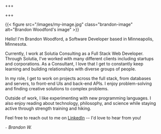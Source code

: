+++

+++

{{< figure src="/images/my-image.jpg" class="brandon-image" alt="Brandon Woodford's image" >}}

Hello! I'm Brandon Woodford, a Software Developer based in Minneapolis, Minnesota. 

Currently, I work at Solutia Consulting as a Full Stack Web Developer. Through Solutia, I've worked with many different clients including startups and corporations. As a Consultant, I love that I get to constantly keep learning and building relationships with diverse groups of people.

In my role, I get to work on projects across the full stack, from databases and servers, to front-end UIs and back-end APIs. I enjoy problem-solving and finding creative solutions to complex problems.

Outside of work, I like experimenting with new programming languages. I also enjoy reading about technology, philosophy, and science while staying active through strength training and hiking.

Feel free to reach out to me on [LinkedIn](https://www.linkedin.com/in/woodfobm/) -- I'd love to hear from you!

*`-` Brandon W.*

